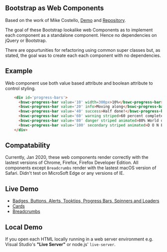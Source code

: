 
## Bootstrap as Web Components

Based on the work of Mike Costello, [Demo](http://mikecostello.github.io/bootstrap-web-components) and
[Repository](https://github.com/MikeCostello/bootstrap-web-components).

The goal of these Bootstrap lookalike web Components as to implement each component as a standalone 
component. Hence no dependencies on jQuery or Bootstrap.

There are oppurtunities for refactoring using common super classes but, as stated, the goal was to
create each each component with no dependencies.

## Example

Web component use both value based attribute and boolean attribute to control styling.

```html
    <div id='progress-bars'>
      <bswc-progress-bar value='10' width=300px>10%</bswc-progress-bar>
      <bswc-progress-bar value='20' info>Moving along</bswc-progress-bar>
      <bswc-progress-bar value='40' success>Half done!</bswc-progress-bar>
      <bswc-progress-bar value='60' warning striped>60 percent completed</bswc-progress-bar>
      <bswc-progress-bar value='80' danger striped animated>80% World domination almost complete!</bswc-progress-bar>
      <bswc-progress-bar value='100' secondary striped animated>D O N E !</bswc-progress-bar>
    </div>
```

## Compatability

Currently, Jan 2020, these web components render correctly with the lastest versions of Chrome, Firefox, Firefox Developer Edition.  All components except ```Breadcrumbs``` render with the lastest macOS version of Safari.  Didn't test on MicroSoft Edge or any versions of IE.

## Live Demo

* [Badges, Buttons, Alerts, Tooktips, Progress Bars, Spinners and Loaders](http://willgilbert.org/Bootstrap-webcomponents/)
* [Cards](http://willgilbert.org/Bootstrap-webcomponents/cards.html)
* [Breadcrumbs](http://willgilbert.org/Bootstrap-webcomponents/breadcrumbs.html)

## Local Demo

If you open each HTML locally running in a web server environment e.g. Visual Studio's **"Live Server"** or node.js' ```live-server```.



